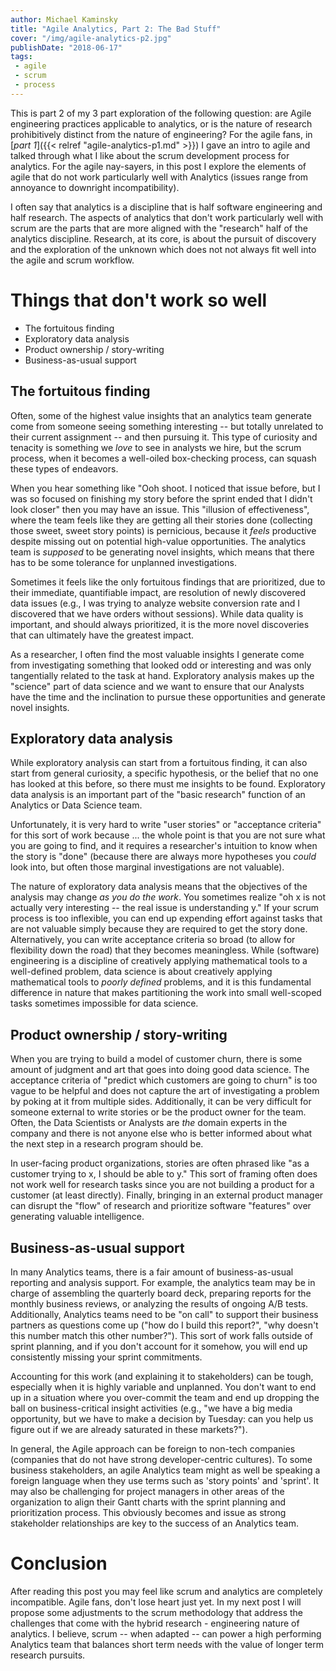 ```yaml
---
author: Michael Kaminsky
title: "Agile Analytics, Part 2: The Bad Stuff"
cover: "/img/agile-analytics-p2.jpg"
publishDate: "2018-06-17"
tags: 
 - agile
 - scrum
 - process
---
```



This is part 2 of my 3 part exploration of the following question: are Agile engineering practices applicable to analytics, or is the nature of research prohibitively distinct from the nature of engineering? For the agile fans, in [_part 1_]({{< relref "agile-analytics-p1.md" >}}) I gave an intro to agile and talked through what I like about the scrum development process for analytics. For the agile nay-sayers, in this post I explore the elements of agile that do not work particularly well with Analytics (issues range from annoyance to downright incompatibility).

<!--more-->

I often say that analytics is a discipline that is half software engineering and half research. The aspects of analytics that don't work particularly well with scrum are the parts that are more aligned with the "research" half of the analytics discipline. Research, at its core, is about the pursuit of discovery and the exploration of the unknown which does not not always fit well into the agile and scrum workflow.

# Things that don't work so well

* The fortuitous finding
* Exploratory data analysis
* Product ownership / story-writing
* Business-as-usual support

## The fortuitous finding

Often, some of the highest value insights that an analytics team generate come from someone seeing something interesting -- but totally unrelated to their current assignment -- and then pursuing it.  This type of curiosity and tenacity is something we *love* to see in analysts we hire, but the scrum process, when it becomes a well-oiled box-checking process, can squash these types of endeavors.

When you hear something like "Ooh shoot. I noticed that issue before, but I was so focused on finishing my story before the sprint ended that I didn't look closer" then you may have an issue. This "illusion of effectiveness", where the team feels like they are getting all their stories done (collecting those sweet, sweet story points) is pernicious, because it *feels* productive despite missing out on potential high-value opportunities. The analytics team is *supposed* to be generating novel insights, which means that there has to be some tolerance for unplanned investigations.

Sometimes it feels like the only fortuitous findings that are prioritized, due to their immediate, quantifiable impact, are resolution of newly discovered data issues (e.g., I was trying to analyze website conversion rate and I discovered that we have orders without sessions). While data quality is important, and should always prioritized, it is the more novel discoveries that can ultimately have the greatest impact.

As a researcher, I often find the most valuable insights I generate come from investigating something that looked odd or interesting and was only tangentially related to the task at hand. Exploratory analysis makes up the "science" part of data science and we want to ensure that our Analysts have the time and the inclination to pursue these opportunities and generate novel insights.


## Exploratory data analysis
While exploratory analysis can start from a fortuitous finding, it can also start from general curiosity, a specific hypothesis, or the belief that no one has looked at this before, so there must me insights to be found. Exploratory data analysis is an important part of the "basic research" function of an Analytics or Data Science team. 

Unfortunately, it is very hard to write "user stories" or "acceptance criteria" for this sort of work because ... the whole point is that you are not sure what you are going to find, and it requires a researcher's intuition to know when the story is "done" (because there are always more hypotheses you *could* look into, but often those marginal investigations are not valuable).

The nature of exploratory data analysis means that the objectives of the analysis may change *as you do the work*. You sometimes realize "oh x is not actually very interesting -- the real issue is understanding y." If your scrum process is too inflexible, you can end up expending effort against tasks that are not valuable simply because they are required to get the story done. Alternatively, you can write acceptance criteria so broad (to allow for flexibility down the road) that they becomes meaningless.  While (software) engineering is a discipline of creatively applying mathematical tools to a well-defined problem, data science is about creatively applying mathematical tools to *poorly defined* problems, and it is this fundamental difference in nature that makes partitioning the work into small well-scoped tasks sometimes impossible for data science.

## Product ownership / story-writing

When you are trying to build a model of customer churn, there is some amount of judgment and art that goes into doing good data science. The acceptance criteria of "predict which customers are going to churn" is too vague to be helpful and does not capture the art of investigating a problem by poking at it from multiple sides.  Additionally, it can be very difficult for someone external to write stories or be the product owner for the team. Often, the Data Scientists or Analysts are *the* domain experts in the company and there is not anyone else who is better informed about what the next step in a research program should be. 

In user-facing product organizations, stories are often phrased like "as a customer trying to x, I should be able to y." This sort of framing often does not work well for research tasks since you are not building a product for a customer (at least directly). Finally, bringing in an external product manager can disrupt the "flow" of research and prioritize software "features" over generating valuable intelligence.

## Business-as-usual support

In many Analytics teams, there is a fair amount of business-as-usual reporting and analysis support. For example, the analytics team may be in charge of assembling the quarterly board deck, preparing reports for the monthly business reviews, or analyzing the results of ongoing A/B tests. Additionally, Analytics teams need to be "on call" to support their business partners as questions come up ("how do I build this report?", "why doesn't this number match this other number?"). This sort of work falls outside of sprint planning, and if you don't account for it somehow, you will end up consistently missing your sprint commitments.  

Accounting for this work (and explaining it to stakeholders) can be tough, especially when it is highly variable and unplanned. You don't want to end up in a situation where you over-commit the team and end up dropping the ball on business-critical insight activities (e.g., "we have a big media opportunity, but we have to make a decision by Tuesday: can you help us figure out if we are already saturated in these markets?").

In general, the Agile approach can be foreign to non-tech companies (companies that do not have strong developer-centric cultures). To some business stakeholders, an agile Analytics team might as well be speaking a foreign language when they use terms such as 'story points' and 'sprint'. It may also be challenging for project managers in other areas of the organization to align their Gantt charts with the sprint planning and prioritization process. This obviously becomes and issue as strong stakeholder relationships are key to the success of an Analytics team.

# Conclusion

After reading this post you may feel like scrum and analytics are completely incompatible. Agile fans, don't lose heart just yet. In my next post I will propose some adjustments to the scrum methodology that address the challenges that come with the hybrid research - engineering nature of analytics. I believe, scrum -- when adapted -- can power a high performing Analytics team that balances short term needs with the value of longer term research pursuits.

